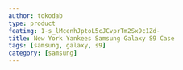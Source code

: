 ```yaml
---
author: tokodab
type: product
featimg: 1-s_lMcenhJptoL5cJCvprTm2Sx9c1Zd-
title: New York Yankees Samsung Galaxy S9 Case
tags: [samsung, galaxy, s9]
category: [samsung]
---
```

